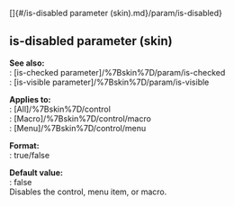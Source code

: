 []{#/is-disabled parameter (skin).md}/param/is-disabled}    
## is-disabled parameter (skin)    
**See also:**    
:   [is-checked parameter]/%7Bskin%7D/param/is-checked    
:   [is-visible parameter]/%7Bskin%7D/param/is-visible    
<!-- -->    
**Applies to:**    
:   [All]/%7Bskin%7D/control    
:   [Macro]/%7Bskin%7D/control/macro    
:   [Menu]/%7Bskin%7D/control/menu    
<!-- -->    
**Format:**    
:   true/false    
<!-- -->    
**Default value:**    
:   false    
Disables the control, menu item, or macro.  
